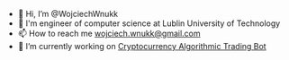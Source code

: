 - 👋 Hi, I’m @WojciechWnukk
- 👀 I'm engineer of computer science at Lublin University of Technology
- 📫 How to reach me wojciech.wnukk@gmail.com
- 🔭 I’m currently working on [Cryptocurrency Algorithmic Trading Bot](https://mlstrategy.pl)
<!---
WojciechWnukk/WojciechWnukk is a ✨ special ✨ repository because its `README.md` (this file) appears on your GitHub profile.
You can click the Preview link to take a look at your changes.
--->
